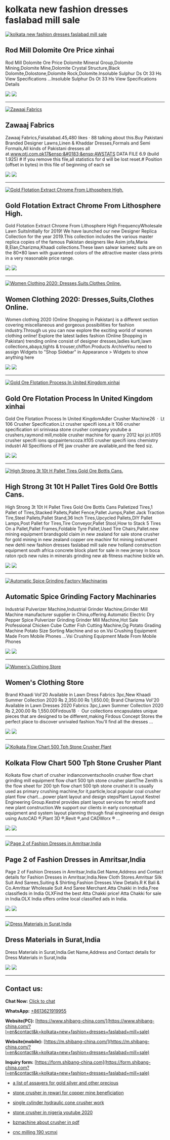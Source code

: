 # kolkata new fashion dresses faslabad mill sale

<a href="https://swt.shibang-china.com/?l=en&img&k=kolkata+new+fashion+dresses+faslabad+mill+sale" target="_blank">![kolkata new fashion dresses faslabad mill sale](http://static.shibang-china.com/all-800x300/1232.jpg)</a>

## Rod Mill Dolomite Ore Price xinhai
Rod Mill Dolomite Ore Price Dolomite Mineral Group,Dolomite Mining,Dolomite Mine,Dolomite Crystal Structure,Black Dolomite,Dolostone,Dolomite Rock,Dolomite.Insoluble Sulphur Ds Ot 33 Hs View Specifications …Insoluble Sulphur Ds Ot 33 Hs View Specifications Details


<a href="https://whatsapp.shibangsoft.com/WhatsApp.php" target="_blank" title="WhatsApp">![](http://static.shibang-china.com/icon/whatsapp.png)</a> <a href="https://swt.shibang-china.com/?l=en&icon&k=kolkata+new+fashion+dresses+faslabad+mill+sale" target="_blank">![](http://static.shibang-china.com/icon/chat-en.png)</a>

---

<a href="https://swt.shibang-china.com/?l=en&img&k=kolkata+new+fashion+dresses+faslabad+mill+sale" target="_blank">![Zawaaj Fabrics](http://static.shibang-china.com/all-800x300/771.jpg)</a>

## Zawaaj Fabrics
Zawaaj Fabrics,Faisalabad.45,480 likes &#183; 88 talking about this.Buy Pakistani Branded Designer Lawns,Linen &amp; Khaddar Dresses,Formals and Semi Formals,All kinds of Pakistani dresses all at.www.ptj.com.pk17&ensp;&#0183;&ensp;AWSTATS DATA FILE 6.9 (build 1.925) # If you remove this file,all statistics for d will be lost reset.# Position (offset in bytes) in this file of beginning of each se


<a href="https://whatsapp.shibangsoft.com/WhatsApp.php" target="_blank" title="WhatsApp">![](http://static.shibang-china.com/icon/whatsapp.png)</a> <a href="https://swt.shibang-china.com/?l=en&icon&k=kolkata+new+fashion+dresses+faslabad+mill+sale" target="_blank">![](http://static.shibang-china.com/icon/chat-en.png)</a>

---

<a href="https://swt.shibang-china.com/?l=en&img&k=kolkata+new+fashion+dresses+faslabad+mill+sale" target="_blank">![Gold Flotation Extract Chrome From Lithosphere High.](http://static.shibang-china.com/all-800x300/641.jpg)</a>

## Gold Flotation Extract Chrome From Lithosphere High.
Gold Flotation Extract Chrome From Lithosphere High FrequencyWholesale Lawn SuitsInitially for 2019! We have launched our new Designer Replica Collection for the year 2019.This collection includes the various master replica copies of the famous Pakistan designers like Asim jofa,Maria B,Elan,Charizma,Khaadi collections.These lawn salwar kameez suits are on the 80*80 lawn with guaranteed colors of the attractive master class prints in a very reasonable price range.


<a href="https://whatsapp.shibangsoft.com/WhatsApp.php" target="_blank" title="WhatsApp">![](http://static.shibang-china.com/icon/whatsapp.png)</a> <a href="https://swt.shibang-china.com/?l=en&icon&k=kolkata+new+fashion+dresses+faslabad+mill+sale" target="_blank">![](http://static.shibang-china.com/icon/chat-en.png)</a>

---

<a href="https://swt.shibang-china.com/?l=en&img&k=kolkata+new+fashion+dresses+faslabad+mill+sale" target="_blank">![Women Clothing 2020: Dresses,Suits,Clothes Online.](http://static.shibang-china.com/all-800x300/773.jpg)</a>

## Women Clothing 2020: Dresses,Suits,Clothes Online.
Women clothing 2020 (Online Shopping in Pakistan) is a different section covering miscellaneous and gorgeous possibilities for fashion industry.Through us you can now explore the exciting world of women clothing online! Explore the latest ladies fashion (Online Shopping in Pakistan) trending online consist of designer dresses,ladies kurti,lawn collections,abaya,tights &amp; trouser,chiffon.Products ArchiveYou need to assign Widgets to &quot;Shop Sidebar&quot; in Appearance &gt; Widgets to show anything here


<a href="https://whatsapp.shibangsoft.com/WhatsApp.php" target="_blank" title="WhatsApp">![](http://static.shibang-china.com/icon/whatsapp.png)</a> <a href="https://swt.shibang-china.com/?l=en&icon&k=kolkata+new+fashion+dresses+faslabad+mill+sale" target="_blank">![](http://static.shibang-china.com/icon/chat-en.png)</a>

---

<a href="https://swt.shibang-china.com/?l=en&img&k=kolkata+new+fashion+dresses+faslabad+mill+sale" target="_blank">![Gold Ore Flotation Process In United Kingdom xinhai](http://static.shibang-china.com/all-800x300/447.jpg)</a>

## Gold Ore Flotation Process In United Kingdom xinhai
Gold Ore Flotation Process In United KingdomAdler Crusher Machine26&ensp;&#0183;&ensp;Lt 106 Crusher Specification.Lt crusher specifi ions.a lt 106 crusher specification sri srinivasa stone crusher company youtube a crushers,raymond mill,mobile crusher machine for quarry 2012 kpi jci.lt105 crusher specifi ions qpcpainterscoza.lt105 crusher specifi ions chemistry industri All Specifiions of PE jaw crusher are available,and the feed siz.


<a href="https://whatsapp.shibangsoft.com/WhatsApp.php" target="_blank" title="WhatsApp">![](http://static.shibang-china.com/icon/whatsapp.png)</a> <a href="https://swt.shibang-china.com/?l=en&icon&k=kolkata+new+fashion+dresses+faslabad+mill+sale" target="_blank">![](http://static.shibang-china.com/icon/chat-en.png)</a>

---

<a href="https://swt.shibang-china.com/?l=en&img&k=kolkata+new+fashion+dresses+faslabad+mill+sale" target="_blank">![High Strong 3t 10t H Pallet Tires Gold Ore Bottls Cans.](http://static.shibang-china.com/all-800x300/317.jpg)</a>

## High Strong 3t 10t H Pallet Tires Gold Ore Bottls Cans.
High Strong 3t 10t H Pallet Tires Gold Ore Bottls Cans Palletized Tires,1 Pallet of Tires,Stacked Pallets,Pallet Fence,Pallet Jumps,Pallet Jack Traction Tire,Steel Pallets,Pallet Stand,36 Inch Tires,Upcycled Pallets,DIY Pallet Lamps,Post Pallet for Tires,Tire Conveyor,Pallet Stool,How to Stack 5 Tires On a Pallet,Pallet Frames,Foldable Tyre Pallet,Used Tire Chairs,Pallet.new mining equipment brandsgold claim in new zealand for sale stone crusher for gold mining in new zealand copper ore machinr fot mining instrument new dehli new fashion dresses faslabad mill sale new holland construction equipment south africa concrete block plant for sale in new jersey in boca raton rpcb new rules in minerals grinding new ab fitness machine bickle wh.


<a href="https://whatsapp.shibangsoft.com/WhatsApp.php" target="_blank" title="WhatsApp">![](http://static.shibang-china.com/icon/whatsapp.png)</a> <a href="https://swt.shibang-china.com/?l=en&icon&k=kolkata+new+fashion+dresses+faslabad+mill+sale" target="_blank">![](http://static.shibang-china.com/icon/chat-en.png)</a>

---

<a href="https://swt.shibang-china.com/?l=en&img&k=kolkata+new+fashion+dresses+faslabad+mill+sale" target="_blank">![Automatic Spice Grinding Factory Machinaries](http://static.shibang-china.com/all-800x300/1530.jpg)</a>

## Automatic Spice Grinding Factory Machinaries
Industrial Pulverizer Machine,Industrial Grinder Machine,Grinder Mill Machine manufacturer supplier in China,offering Automatic Electric Dry Pepper Spice Pulverizer Grinding Grinder Mill Machine,Hot Sale Professional Chicken Cube Cutter Fish Cutting Machine,Og Potato Grading Machine Potato Size Sorting Machine and so on.Vsi Crushing Equipment Made From Mobile Phones …Vsi Crushing Equipment Made From Mobile Phones


<a href="https://whatsapp.shibangsoft.com/WhatsApp.php" target="_blank" title="WhatsApp">![](http://static.shibang-china.com/icon/whatsapp.png)</a> <a href="https://swt.shibang-china.com/?l=en&icon&k=kolkata+new+fashion+dresses+faslabad+mill+sale" target="_blank">![](http://static.shibang-china.com/icon/chat-en.png)</a>

---

<a href="https://swt.shibang-china.com/?l=en&img&k=kolkata+new+fashion+dresses+faslabad+mill+sale" target="_blank">![Women's Clothing Store](http://static.shibang-china.com/all-800x300/703.jpg)</a>

## Women's Clothing Store
Brand Khaadi Vol'20 Available in Lawn Dress Fabrics 3pc,New Khaadi Summer Collection 2020 ₨ 2,350.00 ₨ 1,650.00; Brand Charizma Vol'20 Available in Lawn Dresses 2020 Fabrics 3pc,Lawn Summer Collection 2020 ₨ 2,200.00 ₨ 1,550.00Firdous18&ensp;&#0183;&ensp;Our collections encapsulates unique pieces that are designed to be different,making Firdous Concept Stores the perfect place to discover unrivaled fashion.You'll find all the dresses …


<a href="https://whatsapp.shibangsoft.com/WhatsApp.php" target="_blank" title="WhatsApp">![](http://static.shibang-china.com/icon/whatsapp.png)</a> <a href="https://swt.shibang-china.com/?l=en&icon&k=kolkata+new+fashion+dresses+faslabad+mill+sale" target="_blank">![](http://static.shibang-china.com/icon/chat-en.png)</a>

---

<a href="https://swt.shibang-china.com/?l=en&img&k=kolkata+new+fashion+dresses+faslabad+mill+sale" target="_blank">![Kolkata Flow Chart 500 Tph Stone Crusher Plant](http://static.shibang-china.com/all-800x300/315.jpg)</a>

## Kolkata Flow Chart 500 Tph Stone Crusher Plant
Kolkata flow chart of crusher indianconventschoolin crusher flow chart grinding mill equipment flow chart 500 tph stone crusher plantThe Zenith is the flow sheet for 200 tph flow chart 500 tph stone crusher.it is usually used as primary crushing machine,for it,particle,local popular coal crusher plant flow chart.…power plant layout and design stepsPlant Layout Kestrel Engineering Group.Kestrel provides plant layout services for retrofit and new plant construction.We support our clients in early conceptual equipment and system layout planning through final engineering and design using AutoCAD &#174;,Plant 3D &#174;,Revit &#174;,and CADWorx &#174; …


<a href="https://whatsapp.shibangsoft.com/WhatsApp.php" target="_blank" title="WhatsApp">![](http://static.shibang-china.com/icon/whatsapp.png)</a> <a href="https://swt.shibang-china.com/?l=en&icon&k=kolkata+new+fashion+dresses+faslabad+mill+sale" target="_blank">![](http://static.shibang-china.com/icon/chat-en.png)</a>

---

<a href="https://swt.shibang-china.com/?l=en&img&k=kolkata+new+fashion+dresses+faslabad+mill+sale" target="_blank">![Page 2 of Fashion Dresses in Amritsar,India](http://static.shibang-china.com/all-800x300/110.jpg)</a>

## Page 2 of Fashion Dresses in Amritsar,India
Page 2 of Fashion Dresses in Amritsar,India.Get Name,Address and Contact details for Fashion Dresses in Amritsar,India.New Cloth Stores.Amritsar Silk Suit And Sarees,Suiting &amp; Shirting.Fashion Dresses.View Details.R K Bali &amp; Co.Amritsar Wholesale Suit And Saree Merchant.Atta Chakki in India,Free classifieds in India OLXFind the best Atta Chakki price! Atta Chakki for sale in India.OLX India offers online local classified ads in India.


<a href="https://whatsapp.shibangsoft.com/WhatsApp.php" target="_blank" title="WhatsApp">![](http://static.shibang-china.com/icon/whatsapp.png)</a> <a href="https://swt.shibang-china.com/?l=en&icon&k=kolkata+new+fashion+dresses+faslabad+mill+sale" target="_blank">![](http://static.shibang-china.com/icon/chat-en.png)</a>

---

<a href="https://swt.shibang-china.com/?l=en&img&k=kolkata+new+fashion+dresses+faslabad+mill+sale" target="_blank">![Dress Materials in Surat,India](http://static.shibang-china.com/all-800x300/574.jpg)</a>

## Dress Materials in Surat,India
Dress Materials in Surat,India.Get Name,Address and Contact details for Dress Materials in Surat,India

<a href="https://whatsapp.shibangsoft.com/WhatsApp.php" target="_blank" title="WhatsApp">![](http://static.shibang-china.com/icon/whatsapp.png)</a> <a href="https://swt.shibang-china.com/?l=en&icon&k=kolkata+new+fashion+dresses+faslabad+mill+sale" target="_blank">![](http://static.shibang-china.com/icon/chat-en.png)</a>

---
## Contact us:

**Chat Now:** [Click to chat](https://swt.shibang-china.com?l=en&contact&k=kolkata+new+fashion+dresses+faslabad+mill+sale)

**WhatsApp:**  [+8613621919955](https://whatsapp.shibangsoft.com/WhatsApp.php)

**Website(PC):** [https://www.shibang-china.com/](https://www.shibang-china.com/?l=en&contact&k=kolkata+new+fashion+dresses+faslabad+mill+sale)

**Website(mobile):** [https://m.shibang-china.com/](https://m.shibang-china.com/?l=en&contact&k=kolkata+new+fashion+dresses+faslabad+mill+sale)

**Inquiry form:** [https://form.shibang-china.com](https://form.shibang-china.com?l=en&contact&k=kolkata+new+fashion+dresses+faslabad+mill+sale)

* [a list of assayers for gold silver and other precious](../163/a%20list%20of%20assayers%20for%20gold%20silver%20and%20other%20precious.md)

* [stone crusher in rewari for copper mine beneficiation](../169/stone%20crusher%20in%20rewari%20for%20copper%20mine%20beneficiation.md)

* [single cylinder hydraulic cone crusher work](../170/single%20cylinder%20hydraulic%20cone%20crusher%20work.md)

* [stone crusher in nigeria youtube 2020](../166/stone%20crusher%20in%20nigeria%20youtube%202020.md)

* [bzmachine about crusher in pdf](../161/bzmachine%20about%20crusher%20in%20pdf.md)

* [cnc milling 190 vcmxi](../165/cnc%20milling%20190%20vcmxi.md)